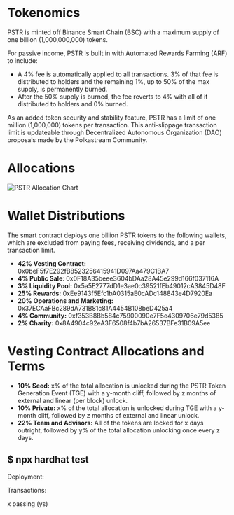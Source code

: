 # Tokenomics
PSTR is minted off Binance Smart Chain (BSC) with a maximum supply of one billion (1,000,000,000) tokens. 

For passive income, PSTR is built in with Automated Rewards Farming (ARF) to include:

- A 4% fee is automatically applied to all transactions. 3% of that fee is distributed to holders and the remaining 1%, up to 50% of the max supply, is permanently burned.
- After the 50% supply is burned, the fee reverts to 4% with all of it distributed to holders and 0% burned. 

As an added token security and stability feature, PSTR has a limit of one million (1,000,000) tokens per transaction. This anti-slippage transaction limit is updateable through Decentralized Autonomous Organization (DAO) proposals made by the Polkastream Community.


# Allocations
![PSTR Allocation Chart](https://user-images.githubusercontent.com/91648013/188272712-055fcd46-e1a7-4dd1-808f-948bcd198f76.png)


# Wallet Distributions
The smart contract deploys one billion PSTR tokens to the following wallets, which are excluded from paying fees, receiving dividends, and a per transaction limit.
- **42% Vesting Contract:** 0x0beF5f7E292fB8523256415941D097Aa479C1BA7
- **4% Public Sale**: 0x0F18A35beee3604bDAa28A45e299d166f037116A
- **3% Liquidity Pool:** 0x5a5E2777dD1e3ae0c39521fEb49012cA3845D48F
- **25% Rewards:** 0xEe9143f5Efc1bA0315aE0cADc148843e4D7920Ea
- **20% Operations and Marketing:** 0x37ECAaFBc289dA731B81c81A4454B108beD425a4  
- **4% Community:** 0xf353B8Bb584c75900090e7F5e4309706e79d5385
- **2% Charity:** 0x8A4904c92eA3F6508f4b7bA26537BFe31B09A5ee


# Vesting Contract Allocations and Terms
- **10% Seed:** x% of the total allocation is unlocked during the PSTR Token Generation Event (TGE) with a y-month cliff, followed by z months of external and linear (per block) unlock.
- **10% Private:** x% of the total allocation is unlocked during TGE with a y-month cliff, followed by z months of external and linear unlock.
- **22% Team and Advisors:** All of the tokens are locked for x days outright, followed by y% of the total allocation unlocking once every z days.  


## $ npx hardhat test

Deployment:


Transactions:


x passing (ys)
